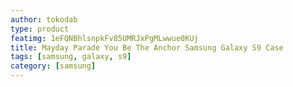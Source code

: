 ```yaml
---
author: tokodab
type: product
featimg: 1eFQNBhlsnpkFv85UMRJxPgMLwwue0KUj
title: Mayday Parade You Be The Anchor Samsung Galaxy S9 Case
tags: [samsung, galaxy, s9]
category: [samsung]
---
```


